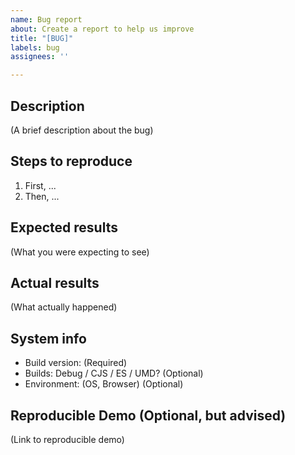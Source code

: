 ```yaml
---
name: Bug report
about: Create a report to help us improve
title: "[BUG]"
labels: bug
assignees: ''

---
```


## Description
(A brief description about the bug)

## Steps to reproduce
1. First, ...
2. Then, ...

## Expected results
(What you were expecting to see)

## Actual results
(What actually happened)

## System info
* Build version: (Required)
* Builds: Debug / CJS / ES / UMD? (Optional)
* Environment: (OS, Browser) (Optional)
<!-- Only fill in optional fields if bug is specific to certain builds/OS/browsers -->

## Reproducible Demo (Optional, but advised)
(Link to reproducible demo)
